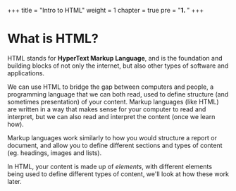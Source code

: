 +++
title = "Intro to HTML"
weight = 1
chapter = true
pre = "<b>1. </b>"
+++

# What is HTML?

HTML stands for **HyperText Markup Language**, and is the foundation and building blocks of not only the internet, but also other types of software and applications.

We can use HTML to bridge the gap between computers and people, a programming language that we can both read, used to define structure (and sometimes presentation) of your content. Markup languages (like HTML) are written in a way that makes sense for your computer to read and interpret, but we can also read and interpret the content (once we learn how).

Markup languages work similarly to how you would structure a report or document, and allow you to define different sections and types of content (eg. headings, images and lists).

In HTML, your content is made up of *elements*, with different elements being used to define different types of content, we'll look at how these work later.